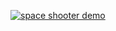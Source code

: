 <a href="https://imgbb.com/"><img src="https://i.ibb.co/ZNWdxhF/testing.png" alt="space shooter demo" border="0" /></a>